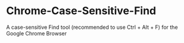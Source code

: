 # Chrome-Case-Sensitive-Find
A case-sensitive Find tool (recommended to use Ctrl + Alt + F) for the Google Chrome Browser

